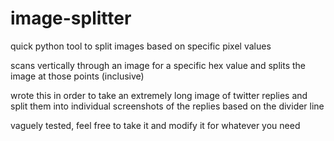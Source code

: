 # image-splitter
quick python tool to split images based on specific pixel values

scans vertically through an image for a specific hex value and splits the image at those points (inclusive)

wrote this in order to take an extremely long image of twitter replies and split them into individual screenshots of the replies based on the divider line

vaguely tested, feel free to take it and modify it for whatever you need